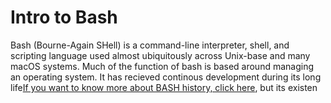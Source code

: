 # Intro to Bash

Bash (Bourne-Again SHell) is a command-line interpreter, shell, and scripting language used almost ubiquitously across Unix-base and many macOS systems. Much of the function of bash is based around managing an operating system. It has recieved continous development during its long life[If you want to know more about BASH history, click here](https://developer.ibm.com/tutorials/l-linux-shells/), but its existen

